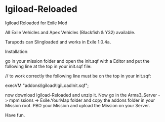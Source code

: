 # Igiload-Reloaded
Igiload Reloaded for Exile Mod

All Exile Vehicles and Apex Vehicles (Blackfish & Y32) available.

Tarupods can Slingloaded and works in Exile 1.0.4a.

Installation:

go in your mission folder and open the init.sqf with a Editor and put the following line at the top in your init.sqf file:

// to work correctly the following line must be on the top in your init.sqf:

execVM "addons\Igiload\IgiLoadInit.sqf";

now download Igiload-Reloaded and unzip it. Now go in the Arma3_Server -> mpmissions -> Exile.YourMap folder and copy the addons folder in your Mission root. PBO your Mission and upload the Mission on your Server. 

Have fun.
